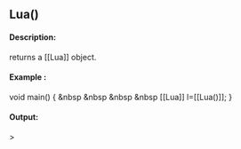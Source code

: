 ## Lua()
#### Description:
returns a [[Lua]] object.
#### Example :
void main() {
&nbsp &nbsp &nbsp &nbsp [[Lua]] l=[[Lua()]];
}

#### Output:
\> 